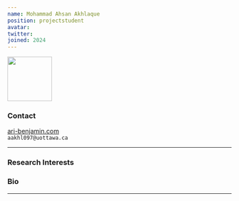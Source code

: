 ```yaml
---
name: Mohammad Ahsan Akhlaque
position: projectstudent
avatar:
twitter:
joined: 2024
---
```


<img width="100" src="{{site.baseurl}}/images/people/{{page.avatar}}" data-action="zoom">

### Contact

[ari-benjamin.com](http://ari-benjamin.com)<br>
<i class="fa fa-envelope-o"></i>  `aakhl097@uottawa.ca`<br>

<hr>

### Research Interests



### Bio



<hr>
